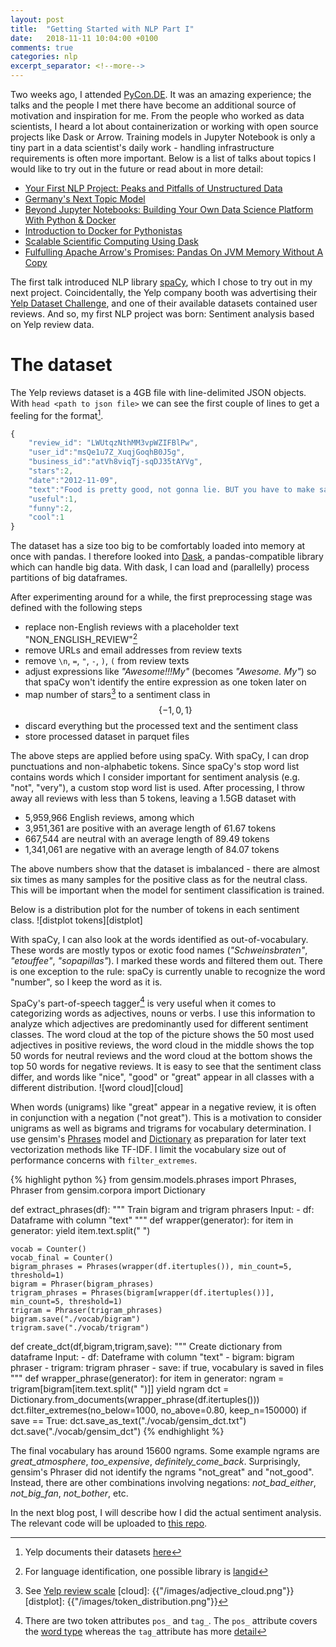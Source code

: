 ```yaml
---
layout: post
title:  "Getting Started with NLP Part I"
date:   2018-11-11 10:04:00 +0100
comments: true
categories: nlp
excerpt_separator: <!--more-->
---
```

Two weeks ago, I attended [PyCon.DE](https://de.pycon.org/). It was an amazing experience; the talks and the people I met there have become an additional source of motivation and inspiration for me. From the people who worked as data scientists, I heard a lot about containerization or working with open source projects like Dask or Arrow. Training models in Jupyter Notebook is only a tiny part in a data scientist's daily work - handling infrastructure requirements is often more important. Below is a list of talks about topics I would like to try out in the future or read about in more detail:

* [Your First NLP Project: Peaks and Pitfalls of Unstructured Data](https://www.youtube.com/watch?v=bf2hISLgK84)
* [Germany's Next Topic Model](https://www.youtube.com/watch?v=sI7VpFNiy_I)
* [Beyond Jupyter Notebooks: Building Your Own Data Science Platform With Python & Docker](https://www.youtube.com/watch?v=xU2KUE68yFE)
* [Introduction to Docker for Pythonistas](https://www.youtube.com/watch?v=Fqq6F68SQFY)
* [Scalable Scientific Computing Using Dask](https://www.youtube.com/watch?v=OhstDq8l3OM)
* [Fulfulling Apache Arrow's Promises: Pandas On JVM Memory Without A Copy](https://www.youtube.com/watch?v=xW7IOaQvDsU)


The first talk introduced NLP library [spaCy](https://spacy.io/), which I chose to try out in my next project. Coincidentally, the Yelp company booth was advertising their [Yelp Dataset Challenge](https://www.yelp.com/dataset/challenge), and one of their available datasets contained user reviews. And so, my first NLP project was born: Sentiment analysis based on Yelp review data. 

<!--more-->

# The dataset
The Yelp reviews dataset is a 4GB file with line-delimited JSON objects. With `head <path to json file>` we can see the first couple of lines to get a feeling for the format[^1].
```javascript
{
    "review_id": "LWUtqzNthMM3vpWZIFBlPw",
    "user_id":"msQe1u7Z_XuqjGoqhB0J5g",
    "business_id":"atVh8viqTj-sqDJ35tAYVg",
    "stars":2,
    "date":"2012-11-09",
    "text":"Food is pretty good, not gonna lie. BUT you have to make sacrifices if you choose to eat there. It literally takes an hour to an hour and a half to deliver food.Seriously. EVERY SINGLE TIME. Doesnt matter if we order at 8am, 10am or 1pm. Never fails, they take F-O-R-E-V-E-R. If you dont get what you ordered or you are upset by them delivering your breakfast around LUNCH time, be ready to have the owner talk down to you and be a total bitch to you for i dont know, justwanting what you pay for?! \n\nIts over priced. But its decently tasteful food. Takes forever. Owners awitch. And i'm pretty sure that they continuing forget to pack my extra ranch just to piss me off. \n\nEnd Rant. \n\nPS- I've never gone in there to eat because i frankly, i'd rather tip the nice delivery driver then the ignorant imbeciles that work in the dining area. \n\nPPS- My hot chocolate today was cold.They should call it Cold Chocolate. Or start caring if their hot chocolate is hot. One of the two wouldbe great!",
    "useful":1,
    "funny":2,
    "cool":1
}
```
The dataset has a size too big to be comfortably loaded into memory at once with pandas. I therefore looked into [Dask](https://dask.org/), a pandas-compatible library which can handle big data. With dask, I can load and (parallelly) process partitions of big dataframes.

After experimenting around for a while, the first preprocessing stage was defined with the following steps
* replace non-English reviews with a placeholder text "NON_ENGLISH_REVIEW"[^2]
* remove URLs and email addresses from review texts 
* remove `\n`, `=`, `"`, `-`, `)`, `(` from review texts
* adjust expressions like _"Awesome!!!My"_ (becomes _"Awesome. My"_) so that spaCy won't identify the entire expression as one token later on
* map number of stars[^3] to a sentiment class in $$\{-1,0,1\}$$
* discard everything but the processed text and the sentiment class
* store processed dataset in parquet files

The above steps are applied before using spaCy. With spaCy, I can drop punctuations and non-alphabetic tokens. Since spaCy's stop word list contains words which I consider important for sentiment analysis (e.g. "not", "very"), a custom stop word list is used. After processing, I throw away all reviews with less than 5 tokens, leaving a 1.5GB dataset with

* 5,959,966 English reviews, among which
* 3,951,361 are positive with an average length of 61.67 tokens
* 667,544 are neutral with an average length of 89.49 tokens
* 1,341,061 are negative with an average length of 84.07 tokens

The above numbers show that the dataset is imbalanced - there are almost six times as many samples for the positive class as for the neutral class. This will be important when the model for sentiment classification is trained. 

Below is a distribution plot for the number of tokens in each sentiment class.
![distplot tokens][distplot]

With spaCy, I can also look at the words identified as out-of-vocabulary. These words are mostly typos or exotic food names (_"Schweinsbraten"_, _"etouffee"_, _"sopapillas"_). I marked these words and filtered them out. There is one exception to the rule: spaCy is currently unable to recognize the word "number", so I keep the word as it is.

SpaCy's part-of-speech tagger[^4] is very useful when it comes to categorizing words as adjectives, nouns or verbs. I use this information to analyze which adjectives are predominantly used for different sentiment classes. The word cloud at the top of the picture shows the 50 most used adjectives in positive reviews, the word cloud in the middle shows the top 50 words for neutral reviews and the word cloud at the bottom shows the top 50 words for negative reviews. It is easy to see that the sentiment class differ, and words like "nice", "good" or "great" appear in all classes with a different distribution. 
![word cloud][cloud]

When words (unigrams) like "great" appear in a negative review, it is often in conjunction with a negation ("not great"). This is a motivation to consider unigrams as well as bigrams and trigrams for vocabulary determination. I use gensim's [Phrases](https://radimrehurek.com/gensim/models/phrases.html) model and [Dictionary](https://radimrehurek.com/gensim/corpora/dictionary.html) as preparation for later text vectorization methods like TF-IDF. I limit the vocabulary size out of performance concerns with `filter_extremes`.

{% highlight python %}
from gensim.models.phrases import Phrases, Phraser
from gensim.corpora import Dictionary

def extract_phrases(df):
    """
    Train bigram and trigram phrasers
    Input:
    - df: Dataframe with column "text"
    """
    def wrapper(generator):
        for item in generator:
            yield item.text.split(" ")  

    vocab = Counter()
    vocab_final = Counter()
    bigram_phrases = Phrases(wrapper(df.itertuples()), min_count=5, threshold=1)
    bigram = Phraser(bigram_phrases)
    trigram_phrases = Phrases(bigram[wrapper(df.itertuples())], min_count=5, threshold=1)
    trigram = Phraser(trigram_phrases)
    bigram.save("./vocab/bigram")
    trigram.save("./vocab/trigram")

def create_dct(df,bigram,trigram,save):
    """
    Create dictionary from dataframe
    Input:
    - df: Dateframe with column "text"
    - bigram: bigram phraser
    - trigram: trigram phraser
    - save: if true, vocabulary is saved in files
    """
    def wrapper_phrase(generator):
        for item in generator:
            ngram  = trigram[bigram[item.text.split(" ")]]
            yield ngram
    dct = Dictionary.from_documents(wrapper_phrase(df.itertuples()))
    dct.filter_extremes(no_below=1000, no_above=0.80, keep_n=150000)
    if save == True:
        dct.save_as_text("./vocab/gensim_dct.txt")
        dct.save("./vocab/gensim_dct")
{% endhighlight %}

The final vocabulary has around 15600 ngrams. Some example ngrams are *great_atmosphere*, *too_expensive*, *definitely_come_back*. Surprisingly, gensim's Phraser did not identify the ngrams "not_great" and "not_good". Instead, there are other combinations involving negations: *not_bad_either*, *not_big_fan*, *not_bother*, etc.

In the next blog post, I will describe how I did the actual sentiment analysis. The relevant code will be uploaded to [this repo](https://github.com/ViviLearns2Code/yelp-review).


[^1]: Yelp documents their datasets [here](https://www.yelp.com/dataset/documentation/main)
[^2]: For language identification, one possible library is [langid](https://github.com/saffsd/langid.py)
[^3]: See [Yelp review scale](https://www.yelp.com/developers/display_requirements)
[cloud]: {{"/images/adjective_cloud.png"}}
[distplot]: {{"/images/token_distribution.png"}}
[^4]: There are two token attributes `pos_` and `tag_`. The `pos_` attribute covers the [word type](http://universaldependencies.org/u/pos/) whereas the `tag_`attribute has more [detail](https://www.ling.upenn.edu/courses/Fall_2003/ling001/penn_treebank_pos.html)